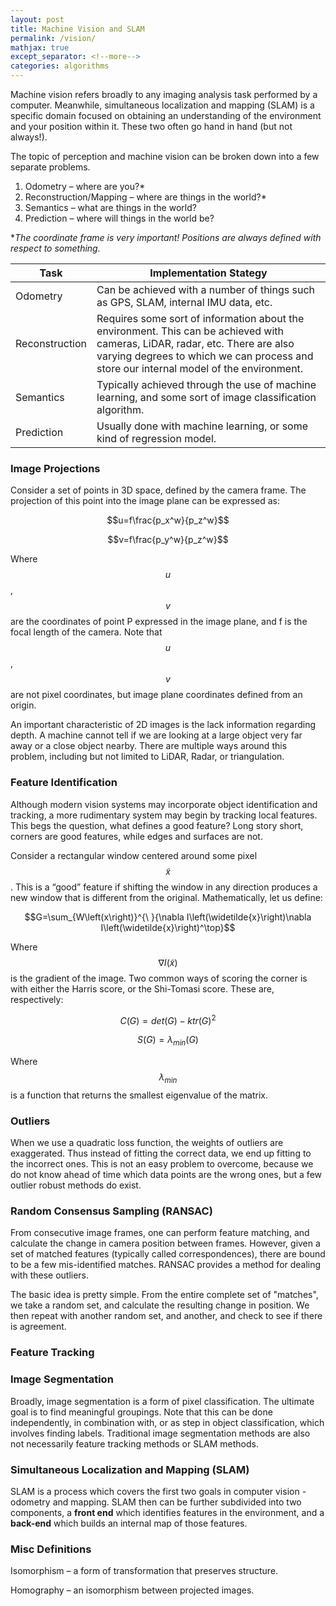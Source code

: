 ```yaml
---
layout: post
title: Machine Vision and SLAM
permalink: /vision/
mathjax: true
except_separator: <!--more-->
categories: algorithms
---
```


Machine vision refers broadly to any imaging analysis task performed by a computer. Meanwhile, simultaneous localization and mapping (SLAM) is a specific domain focused on obtaining an understanding of the environment and your position within it. These two often go hand in hand (but not always!).

<!--more-->

The topic of perception and machine vision can be broken down into a few separate problems. 

1. Odometry – where are you?*
2. Reconstruction/Mapping – where are things in the world?*
3. Semantics – what are things in the world?
4. Prediction – where will things in the world be?

**The coordinate frame is very important! Positions are always defined with respect to something.* 

| Task             | Implementation Stategy
|--                 |--
| Odometry 			| Can be achieved with a number of things such as GPS, SLAM, internal IMU data, etc. 
| Reconstruction 	| Requires some sort of information about the environment. This can be achieved with cameras, LiDAR, radar, etc. There are also varying degrees to which we can process and store our internal model of the environment. 
| Semantics 		| Typically achieved through the use of machine learning, and some sort of image classification algorithm. 
| Prediction 		| Usually done with machine learning, or some kind of regression model.


### Image Projections

Consider a set of points in 3D space, defined by the camera frame. The projection of this point into the image plane can be expressed as:

$$u=f\frac{p_x^w}{p_z^w}$$

$$v=f\frac{p_y^w}{p_z^w}$$

Where $$u$$, $$v$$ are the coordinates of point P expressed in the image plane, and f is the focal length of the camera. Note that $$u$$, $$v$$ are not pixel coordinates, but image plane coordinates defined from an origin. 

An important characteristic of 2D images is the lack information regarding depth. A machine cannot tell if we are looking at a large object very far away or a close object nearby. There are multiple ways around this problem, including but not limited to LiDAR, Radar, or triangulation.

### Feature Identification

Although modern vision systems may incorporate object identification and tracking, a more rudimentary system may begin by tracking local features. This begs the question, what defines a good feature? Long story short, corners are good features, while edges and surfaces are not. 

Consider a rectangular window centered around some pixel $$\widetilde{x}$$. This is a “good” feature if shifting the window in any direction produces a new window that is different from the original. Mathematically, let us define:

$$G=\sum_{W\left(x\right)}^{\ }{\nabla I\left(\widetilde{x}\right)\nabla I\left(\widetilde{x}\right)^\top}$$

Where $$\nabla I\left(\widetilde{x}\right)$$ is the gradient of the image. Two common ways of scoring the corner is with either the Harris score, or the Shi-Tomasi score. These are, respectively:

$$C\left(G\right)=det\left(G\right)-ktr\left(G\right)^2$$

$$S\left(G\right)=\lambda_{min}\left(G\right)$$

Where $$\lambda_{min}$$ is a function that returns the smallest eigenvalue of the matrix.


### Outliers

When we use a quadratic loss function, the weights of outliers are exaggerated. Thus instead of fitting the correct data, we end up fitting to the incorrect ones. This is not an easy problem to overcome, because we do not know ahead of time which data points are the wrong ones, but a few outlier robust methods do exist.


### Random Consensus Sampling (RANSAC)

From consecutive image frames, one can perform feature matching, and calculate the change in camera position between frames. However, given a set of matched features (typically called correspondences), there are bound to be a few mis-identified matches. RANSAC provides a method for dealing with these outliers. 

The basic idea is pretty simple. From the entire complete set of "matches", we take a random set, and calculate the resulting change in position. We then repeat with another random set, and another, and check to see if there is agreement.

### Feature Tracking



### Image Segmentation

Broadly, image segmentation is a form of pixel classification. The ultimate goal is to find meaningful groupings. Note that this can be done independently, in combination with, or as step in object classification, which involves finding labels. Traditional image segmentation methods are also not necessarily feature tracking methods or SLAM methods. 

### Simultaneous Localization and Mapping (SLAM)

SLAM is a process which covers the first two goals in computer vision - odometry and mapping. SLAM then can be further subdivided into two components, a **front end** which identifies features in the environment, and a **back-end** which builds an internal map of those features.


### Misc Definitions

Isomorphism – a form of transformation that preserves structure.

Homography – an isomorphism between projected images. 



